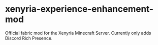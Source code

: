 # xenyria-experience-enhancement-mod
Official fabric mod for the Xenyria Minecraft Server.
Currently only adds Discord Rich Presence.
